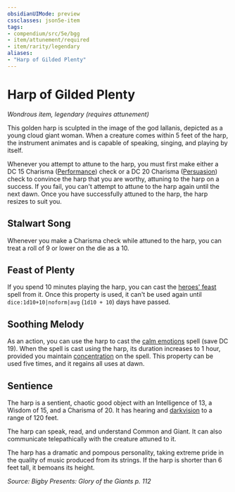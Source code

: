 ```yaml
---
obsidianUIMode: preview
cssclasses: json5e-item
tags:
- compendium/src/5e/bgg
- item/attunement/required
- item/rarity/legendary
aliases: 
- "Harp of Gilded Plenty"
---
```

# Harp of Gilded Plenty
*Wondrous item, legendary (requires attunement)*  


This golden harp is sculpted in the image of the god Iallanis, depicted as a young cloud giant woman. When a creature comes within 5 feet of the harp, the instrument animates and is capable of speaking, singing, and playing by itself.

Whenever you attempt to attune to the harp, you must first make either a DC 15 Charisma ([Performance](2-Mechanics/CLI/rules/skills.md#Performance)) check or a DC 20 Charisma ([Persuasion](2-Mechanics/CLI/rules/skills.md#Persuasion)) check to convince the harp that you are worthy, attuning to the harp on a success. If you fail, you can't attempt to attune to the harp again until the next dawn. Once you have successfully attuned to the harp, the harp resizes to suit you.

## Stalwart Song

Whenever you make a Charisma check while attuned to the harp, you can treat a roll of 9 or lower on the die as a 10.

## Feast of Plenty

If you spend 10 minutes playing the harp, you can cast the [heroes' feast](2-Mechanics/CLI/spells/heroes-feast.md) spell from it. Once this property is used, it can't be used again until `dice:1d10+10|noform|avg` (`1d10 + 10`) days have passed.

## Soothing Melody

As an action, you can use the harp to cast the [calm emotions](2-Mechanics/CLI/spells/calm-emotions.md) spell (save DC 19). When the spell is cast using the harp, its duration increases to 1 hour, provided you maintain [concentration](2-Mechanics/CLI/rules/conditions.md#Concentration) on the spell. This property can be used five times, and it regains all uses at dawn.

## Sentience

The harp is a sentient, chaotic good object with an Intelligence of 13, a Wisdom of 15, and a Charisma of 20. It has hearing and [darkvision](2-Mechanics/CLI/rules/senses.md#Darkvision) to a range of 120 feet.

The harp can speak, read, and understand Common and Giant. It can also communicate telepathically with the creature attuned to it.

The harp has a dramatic and pompous personality, taking extreme pride in the quality of music produced from its strings. If the harp is shorter than 6 feet tall, it bemoans its height.

*Source: Bigby Presents: Glory of the Giants p. 112*